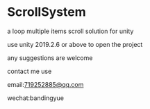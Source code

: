 # ScrollSystem
a loop multiple items scroll solution for unity

use unity 2019.2.6 or above to open the project

any suggestions are welcome

contact me use

email:719252885@qq.com

wechat:bandingyue